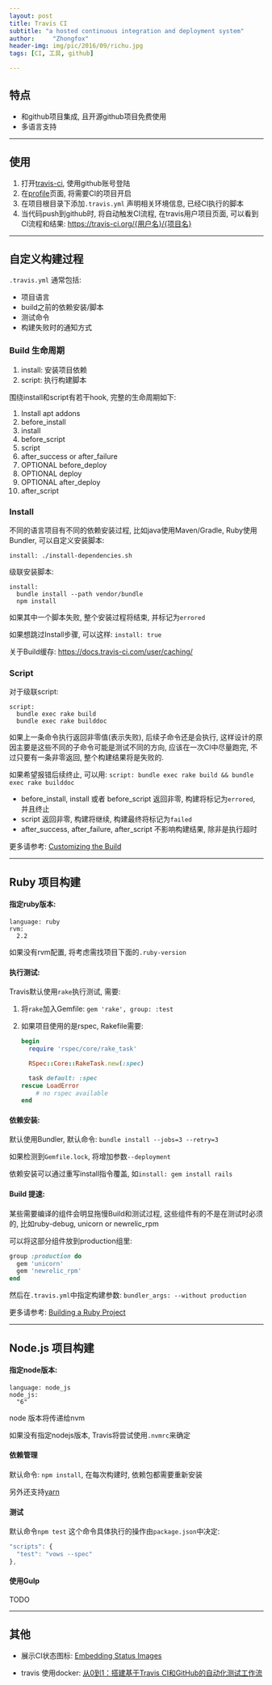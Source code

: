 ```yaml
---
layout: post
title: Travis CI
subtitle: "a hosted continuous integration and deployment system"
author:     "Zhongfox"
header-img: img/pic/2016/09/richu.jpg
tags: [CI, 工具, github]

---
```


## 特点

* 和github项目集成, 且开源github项目免费使用
* 多语言支持

---

## 使用

1. 打开[travis-ci](https://travis-ci.org), 使用github账号登陆
2. 在[profile](https://travis-ci.org/profile)页面, 将需要CI的项目开启
3. 在项目根目录下添加`.travis.yml` 声明相关环境信息, 已经CI执行的脚本
4. 当代码push到github时, 将自动触发CI流程, 在travis用户项目页面, 可以看到CI流程和结果: https://travis-ci.org/{用户名}/{项目名}

---

## 自定义构建过程

`.travis.yml`  通常包括:

* 项目语言
* build之前的依赖安装/脚本
* 测试命令
* 构建失败时的通知方式

### Build 生命周期

1. install: 安装项目依赖
2. script: 执行构建脚本

围绕install和script有若干hook, 完整的生命周期如下:

1. Install apt addons
2. before_install
3. install
4. before_script
5. script
6. after_success or after_failure
7. OPTIONAL before_deploy
8. OPTIONAL deploy
9. OPTIONAL after_deploy
10. after_script

### Install

不同的语言项目有不同的依赖安装过程, 比如java使用Maven/Gradle, Ruby使用Bundler, 可以自定义安装脚本:

`install: ./install-dependencies.sh`

级联安装脚本:

```ymal
install:
  bundle install --path vendor/bundle
  npm install
```

如果其中一个脚本失败, 整个安装过程将结束, 并标记为`errored`

如果想跳过Install步骤, 可以这样: `install: true`


关于Build缓存: <https://docs.travis-ci.com/user/caching/>

### Script

对于级联script:

```ymal
script:
  bundle exec rake build
  bundle exec rake builddoc
```

如果上一条命令执行返回非零值(表示失败), 后续子命令还是会执行, 这样设计的原因主要是这些不同的子命令可能是测试不同的方向, 应该在一次CI中尽量跑完, 不过只要有一条非零返回, 整个构建结果将是失败的.

如果希望报错后续终止, 可以用: `script: bundle exec rake build && bundle exec rake builddoc`

* before_install, install 或者 before_script 返回非零, 构建将标记为`errored`, 并且终止
* script 返回非零, 构建将继续, 构建最终将标记为`failed`
* after_success, after_failure, after_script 不影响构建结果, 除非是执行超时


更多请参考: [Customizing the Build](https://docs.travis-ci.com/user/customizing-the-build/)

---

## Ruby 项目构建

#### 指定ruby版本:

```ymal
language: ruby
rvm:
  2.2
```

如果没有rvm配置, 将考虑需找项目下面的`.ruby-version`

#### 执行测试:

Travis默认使用`rake`执行测试, 需要:

1. 将`rake`加入Gemfile: `gem 'rake', group: :test`
2. 如果项目使用的是rspec, Rakefile需要:

   ```ruby
   begin
     require 'rspec/core/rake_task'

     RSpec::Core::RakeTask.new(:spec)

     task default: :spec
   rescue LoadError
       # no rspec available
   end
   ```

#### 依赖安装:

默认使用Bundler, 默认命令: `bundle install --jobs=3 --retry=3`

如果检测到`Gemfile.lock`, 将增加参数`--deployment`

依赖安装可以通过重写install指令覆盖, 如`install: gem install rails`

#### Build 提速:

某些需要编译的组件会明显拖慢Build和测试过程, 这些组件有的不是在测试时必须的, 比如ruby-debug, unicorn or newrelic_rpm

可以将这部分组件放到production组里:

```ruby
group :production do
  gem 'unicorn'
  gem 'newrelic_rpm'
end
```

然后在`.travis.yml`中指定构建参数: `bundler_args: --without production`


更多请参考: [Building a Ruby Project](https://docs.travis-ci.com/user/languages/ruby/)

---

## Node.js 项目构建

#### 指定node版本:

```ymal
language: node_js
node_js:
  "6"
```
node 版本将传递给nvm

如果没有指定nodejs版本, Travis将尝试使用`.nvmrc`来确定

#### 依赖管理

默认命令: `npm install`, 在每次构建时, 依赖包都需要重新安装

另外还支持[yarn](https://yarnpkg.com/)

#### 测试

默认命令`npm test` 这个命令具体执行的操作由`package.json`中决定:

```javascript
"scripts": {
  "test": "vows --spec"
},
```

#### 使用Gulp
TODO

---

## 其他

* 展示CI状态图标: [Embedding Status Images ](https://docs.travis-ci.com/user/status-images/)

* travis 使用docker: [从0到1：搭建基于Travis CI和GitHub的自动化测试工作流](http://dockone.io/article/962)
